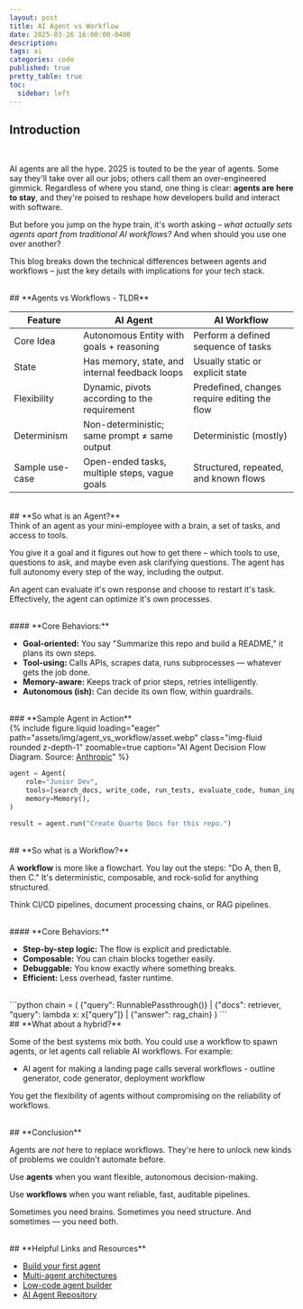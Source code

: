 ```yaml
---
layout: post
title: AI Agent vs Workflow
date: 2025-03-26 16:00:00-0400
description:
tags: ai
categories: code
published: true
pretty_table: true
toc:
  sidebar: left
---
```


## **Introduction**

<br>

AI agents are all the hype. 2025 is touted to be the year of agents. Some say they'll take over all our jobs; others call them an over-engineered gimmick. Regardless of where you stand, one thing is clear: **agents are here to stay**, and they're poised to reshape how developers build and interact with software.

But before you jump on the hype train, it's worth asking – _what actually sets agents apart from traditional AI workflows?_ And when should you use one over another?

This blog breaks down the technical differences between agents and workflows – just the key details with implications for your tech stack.

<br>
## **Agents vs Workflows - TLDR**
<br>

| **Feature**     | **AI Agent**                                   | **AI Workflow**                              |
| --------------- | ---------------------------------------------- | -------------------------------------------- |
| Core Idea       | Autonomous Entity with goals + reasoning       | Perform a defined sequence of tasks          |
| State           | Has memory, state, and internal feedback loops | Usually static or explicit state             |
| Flexibility     | Dynamic, pivots according to the requirement   | Predefined, changes require editing the flow |
| Determinism     | Non-deterministic; same prompt ≠ same output   | Deterministic (mostly)                       |
| Sample use-case | Open-ended tasks, multiple steps, vague goals  | Structured, repeated, and known flows        |

<br>
## **So what is an Agent?**
<br>
Think of an agent as your mini-employee with a brain, a set of tasks, and access to tools.

You give it a goal and it figures out how to get there – which tools to use, questions to ask, and maybe even ask clarifying questions. The agent has full autonomy every step of the way, including the output.

An agent can evaluate it's own response and choose to restart it's task. Effectively, the agent can optimize it's own processes.

<br>
#### **Core Behaviors:**

- **Goal-oriented:** You say "Summarize this repo and build a README," it plans its own steps.
- **Tool-using:** Calls APIs, scrapes data, runs subprocesses — whatever gets the job done.
- **Memory-aware:** Keeps track of prior steps, retries intelligently.
- **Autonomous (ish):** Can decide its own flow, within guardrails.

<br>
### **Sample Agent in Action**
<br>
<div class="row mt-3">
    <div class="col-sm mt-3 mt-md-0">
        {% include figure.liquid loading="eager" path="assets/img/agent_vs_workflow/asset.webp" class="img-fluid rounded z-depth-1" zoomable=true caption="AI Agent Decision Flow Diagram. Source: <a href='https://www.anthropic.com/engineering/building-effective-agents'>Anthropic</a>" %}
    </div>
</div>

```python
agent = Agent(
    role="Junior Dev",
    tools=[search_docs, write_code, run_tests, evaluate_code, human_input],
    memory=Memory(),
)

result = agent.run("Create Quarto Docs for this repo.")
```

<br>
## **So what is a Workflow?**
<br>

A **workflow** is more like a flowchart. You lay out the steps: "Do A, then B, then C." It's deterministic, composable, and rock-solid for anything structured.

Think CI/CD pipelines, document processing chains, or RAG pipelines.

<br>
#### **Core Behaviors:**

- **Step-by-step logic:** The flow is explicit and predictable.
- **Composable:** You can chain blocks together easily.
- **Debuggable:** You know exactly where something breaks.
- **Efficient:** Less overhead, faster runtime.

<br>
```python
chain = (
    {"query": RunnablePassthrough()}
    | {"docs": retriever, "query": lambda x: x["query"]}
    | {"answer": rag_chain}
)
```

<br>
## **What about a hybrid?**
<br>

Some of the best systems mix both. You could use a workflow to spawn agents, or let agents call reliable AI workflows. For example:

- AI agent for making a landing page calls several workflows - outline generator, code generator, deployment workflow

You get the flexibility of agents without compromising on the reliability of workflows.

<br>
## **Conclusion**
<br>

Agents are _not_ here to replace workflows. They're here to unlock new kinds of problems we couldn't automate before.

Use **agents** when you want flexible, autonomous decision-making.

Use **workflows** when you want reliable, fast, auditable pipelines.

Sometimes you need brains. Sometimes you need structure. And sometimes — you need both.

<br>
## **Helpful Links and Resources**
<br>

- [Build your first agent](https://www.youtube.com/watch?v=tx5OapbK-8A)
- [Multi-agent architectures](https://www.youtube.com/watch?v=4nZl32FwU-o)
- [Low-code agent builder](https://www.langflow.org/)
- [AI Agent Repository](https://github.com/e2b-dev/awesome-ai-agents)
